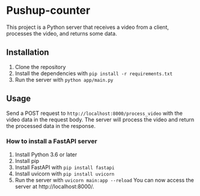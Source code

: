 # Pushup-counter

This project is a Python server that receives a video from a client, processes the video, and returns some data.

## Installation

1. Clone the repository
2. Install the dependencies with `pip install -r requirements.txt`
3. Run the server with `python app/main.py`

## Usage

Send a POST request to `http://localhost:8000/process_video` with the video data in the request body. The server will process the video and return the processed data in the response.

### How to install a FastAPI server

1. Install Python 3.6 or later
2. Install pip
3. Install FastAPI with `pip install fastapi`
4. Install uvicorn with `pip install uvicorn`
5. Run the server with `uvicorn main:app --reload`
You can now access the server at http://localhost:8000/.